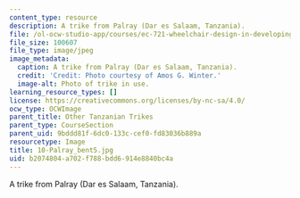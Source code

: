 ```yaml
---
content_type: resource
description: A trike from Palray (Dar es Salaam, Tanzania).
file: /ol-ocw-studio-app/courses/ec-721-wheelchair-design-in-developing-countries-spring-2009/b2074804a702f788bdd6914e8840bc4a_10-Palray_bent5.jpg
file_size: 100607
file_type: image/jpeg
image_metadata:
  caption: A trike from Palray (Dar es Salaam, Tanzania).
  credit: 'Credit: Photo courtesy of Amos G. Winter.'
  image-alt: Photo of trike in use.
learning_resource_types: []
license: https://creativecommons.org/licenses/by-nc-sa/4.0/
ocw_type: OCWImage
parent_title: Other Tanzanian Trikes
parent_type: CourseSection
parent_uid: 9bddd81f-6dc0-133c-cef0-fd83036b889a
resourcetype: Image
title: 10-Palray_bent5.jpg
uid: b2074804-a702-f788-bdd6-914e8840bc4a
---
```

A trike from Palray (Dar es Salaam, Tanzania).